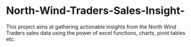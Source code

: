 # North-Wind-Traders-Sales-Insight-
This project aims at gathering actionable insights from the North Wind Traders sales data using the power of excel functions, charts, pivot tables etc.
